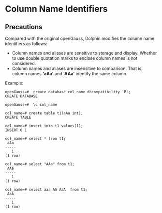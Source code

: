 # Column Name Identifiers<a name="EN-US_TOPIC_0245374853"></a>

## Precautions

Compared with the original openGauss, Dolphin modifies the column name identifiers as follows:
-   Column names and aliases are sensitive to storage and display. Whether to use double quotation marks to enclose column names is not considered.
-   Column names and aliases are insensitive to comparison. That is, column names **'aAa'** and **'AAa'** identify the same column.

Example:

```
openGauss=#  create database col_name dbcompatibility 'B';
CREATE DATABASE

openGauss=#  \c col_name

col_name=# create table t1(aAa int);
CREATE TABLE

col_name=# insert into t1 values(1);
INSERT 0 1

col_name=# select * from t1;
 aAa
-----
   1
(1 row)

col_name=# select "AAa" from t1;
 AAa
-----
   1
(1 row)

col_name=# select aaa AS AaA  from t1;
 AaA
-----
   1
(1 row)
```
